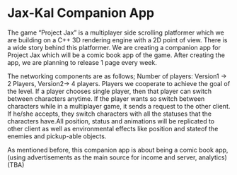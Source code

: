 # Jax-Kal Companion App

The game “Project Jax” is a multiplayer side scrolling platformer which we are building on a C++ 3D rendering engine with a 2D point of view. There is a wide story behind this platformer. We are creating a companion app for Project Jax which will be a comic book app of the game. After creating the app, we are planning to release 1 page every week.

The networking components are as follows;
Number of players: Version1 -> 2 Players, Version2-> 4 players.
Players we cooperate to achieve the goal of the level. If a player chooses single player, then that player can switch between characters anytime. If the player wants so switch between characters while in a multiplayer game, it sends a request to the other client. If he/she accepts, they switch characters with all the statuses that the characters have.All position, status and animations will be replicated to other client as well as environmental effects like position and stateof the enemies and pickup-able objects.

As mentioned before, this companion app is about being a comic book app, (using advertisements as the main source for income and server, analytics) (TBA)
